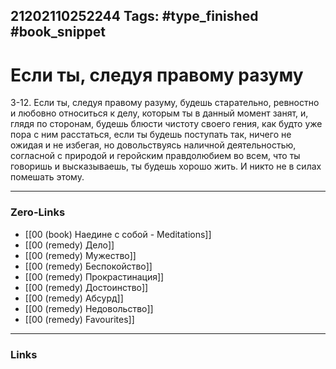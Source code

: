 21202110252244
Tags: #type_finished #book_snippet 
---
# Если ты, следуя правому разуму

 3-12. Если ты, следуя правому разуму, будешь старательно, ревностно и любовно относиться к делу, которым ты в данный момент занят, и, глядя по сторонам, будешь блюсти чистоту своего гения, как будто уже пора с ним расстаться, если ты будешь поступать так, ничего не ожидая и не избегая, но довольствуясь наличной деятельностью, согласной с природой и геройским правдолюбием во всем, что ты говоришь и высказываешь, ты будешь хорошо жить. И никто не в силах помешать этому. 

---
### Zero-Links
 - [[00 (book) Наедине с собой - Meditations]]
 - [[00 (remedy) Дело]]
 - [[00 (remedy) Мужество]]
 - [[00 (remedy) Беспокойство]]
 - [[00 (remedy) Прокрастинация]]
 - [[00 (remedy) Достоинство]]
 - [[00 (remedy) Абсурд]]
 - [[00 (remedy) Недовольство]]
 - [[00 (remedy) Favourites]]
---
### Links
